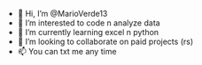 - 👋 Hi, I’m @MarioVerde13
- 👀 I’m interested to code n analyze data
- 🌱 I’m currently learning excel n python
- 💞️ I’m looking to collaborate on paid projects (rs)
- 📫 You can txt me any time

<!---
MarioVerde13/MarioVerde13 is a ✨ special ✨ repository because its `README.md` (this file) appears on your GitHub profile.
You can click the Preview link to take a look at your changes.
--->

